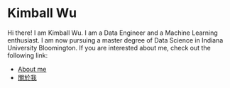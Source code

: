 # Kimball Wu

Hi there! I am Kimball Wu. I am a Data Engineer and a Machine Learning enthusiast. I am now pursuing a master degree of Data Science in Indiana University Bloomington. If you are interested about me, check out the following link:

- [About me](about.html)
- [關於我](about_zh.html)
